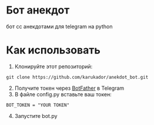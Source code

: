 # Бот анекдот
бот сс анекдотами для telegram на python
# Как использовать
1) Клонируйте этот репозиторий:
```
git clone https://github.com/karukador/anekdot_bot.git
```
2) Получите токен через [BotFather](https://telegram.me/BotFather) в Telegram 
3) В файле config.py  вставьте ваш токен:
```
BOT_TOKEN = "YOUR TOKEN"
```
4) Запустите bot.py
